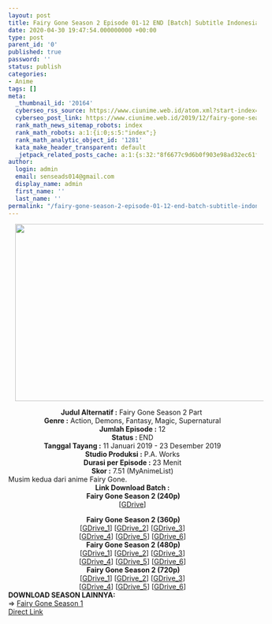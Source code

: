 ```yaml
---
layout: post
title: Fairy Gone Season 2 Episode 01-12 END [Batch] Subtitle Indonesia
date: 2020-04-30 19:47:54.000000000 +00:00
type: post
parent_id: '0'
published: true
password: ''
status: publish
categories:
- Anime
tags: []
meta:
  _thumbnail_id: '20164'
  cyberseo_rss_source: https://www.ciunime.web.id/atom.xml?start-index=1351&max-results=150
  cyberseo_post_link: https://www.ciunime.web.id/2019/12/fairy-gone-season-2-episode-01-12-end.html
  rank_math_news_sitemap_robots: index
  rank_math_robots: a:1:{i:0;s:5:"index";}
  rank_math_analytic_object_id: '1281'
  kata_make_header_transparent: default
  _jetpack_related_posts_cache: a:1:{s:32:"8f6677c9d6b0f903e98ad32ec61f8deb";a:2:{s:7:"expires";i:1651664556;s:7:"payload";a:0:{}}}
author:
  login: admin
  email: senseads014@gmail.com
  display_name: admin
  first_name: ''
  last_name: ''
permalink: "/fairy-gone-season-2-episode-01-12-end-batch-subtitle-indonesia/"
---
```

<div class="separator" style="clear: both; text-align: center;"><a href="https://1.bp.blogspot.com/-nGtvM6B3hZc/XZT2AyEmQmI/AAAAAAAAda8/Vv3y1mydxqMwGoUajb6A8jHjr2ZECNReQCLcBGAsYHQ/s1600/Fairy%2BGone%2BSeason%2B2.jpg" imageanchor="1" style="margin-left: 1em; margin-right: 1em;"><img border="0" data-original-height="720" data-original-width="1280" height="360" src="{{ site.baseurl }}/assets/2020/04/Fairy%2BGone%2BSeason%2B2.jpg" width="640" /></a></div>
<p>
<div style="text-align: center;"><b>Judul</b><b><b>&nbsp;Alternatif</b>&nbsp;:</b>&nbsp;Fairy Gone Season 2 Part&nbsp;</div>
<div style="text-align: center;"><b>Genre :</b>&nbsp;Action, Demons, Fantasy, Magic, Supernatural</div>
<div style="text-align: center;"><b>Jumlah Episode :</b>&nbsp;12<br /><b>Status :&nbsp;</b>END<br /><b>Tanggal Tayang :</b>&nbsp;11 Januari 2019 - 23 Desember 2019<br /><b>Studio Produksi :</b>&nbsp;P.A. Works<br /><b>Durasi per Episode :</b>&nbsp;23 Menit</div>
<div style="text-align: center;"><b>Skor :</b>&nbsp;7.51 (MyAnimeList)</div>
<div style="text-align: center;"></div>
<div style="text-align: justify;">Musim kedua dari anime&nbsp;Fairy Gone.</div>
<div style="text-align: justify;"></div>
<div style="text-align: justify;"></div>
<div style="text-align: center;">
<div style="text-align: center;"><b>Link Download Batch :</b></div>
<div style="text-align: center;">
<div style="text-align: center;"><b>&nbsp;Fairy Gone Season 2&nbsp;(240p)</b></div>
<div style="text-align: center;">[<a href="https://drive.google.com/uc?export=download&amp;id=1njqSa83EDgzeDe1i928bThNpeHaTjylF" target="_blank" rel="noopener">GDrive</a>]</p>
</div>
</div>
<div style="text-align: center;"><b>&nbsp;Fairy Gone Season 2&nbsp;(360p)</b></div>
<div style="text-align: center;">[<a href="https://drive.google.com/uc?export=download&amp;id=1BBcnFYIAHUNeQzyEKdbmQWj5ZLJ9RCJM" target="_blank" rel="noopener">GDrive_1</a>] [<a href="https://drive.google.com/uc?id=19PS2sbb7JkdF1KEPEsTOLmWHWU4T60f-" target="_blank" rel="noopener">GDrive_2</a>] [<a href="https://drive.google.com/uc?id=1u7K9gy8c3eWSPhYr18iFO4b5w_INzdzy" target="_blank" rel="noopener">GDrive_3</a>]<br />[<a href="https://drive.google.com/uc?id=1FI4iOZ4y-s3d6q13mVqkrp6W10nRCk2l" target="_blank" rel="noopener">GDrive_4</a>] [<a href="https://drive.google.com/uc?id=1tYxKJ-vOxiJ-_jvZQGfHlZVrT8rmbXx2" target="_blank" rel="noopener">GDrive_5</a>] [<a href="https://drive.google.com/uc?export=download&amp;id=1k9XGIjLLWam0RXg6FS5tzJ2uJqUpoNv3" target="_blank" rel="noopener">GDrive_6</a>]</div>
<div style="text-align: center;"></div>
<div style="text-align: center;"><b>&nbsp;Fairy Gone Season 2&nbsp;(480p)</b><br />[<a href="https://drive.google.com/uc?export=download&amp;id=1UnqrF4Itx4NuN8p6Bb-6v5CCcyFLLTOq" target="_blank" rel="noopener">GDrive_1</a>] [<a href="https://drive.google.com/uc?id=1YzUARYGj2K27k6MGf5RGneQ4CgCyMwtQ" target="_blank" rel="noopener">GDrive_2</a>] [<a href="https://drive.google.com/uc?id=1NutYq9hJuAb8gSUSNi5ZOGg5OlnlrxLg" target="_blank" rel="noopener">GDrive_3</a>]<br />[<a href="https://drive.google.com/uc?id=1SVDuFbUhZpbi65ZR27gqB3jEELpPDC14" target="_blank" rel="noopener">GDrive_4</a>] [<a href="https://drive.google.com/uc?id=15jZbR_wFk-LbPiqrx8nQ4zn_PIkmv5RV" target="_blank" rel="noopener">GDrive_5</a>] [<a href="https://drive.google.com/uc?export=download&amp;id=1X-EkTgzyKIFRn7_kp-4YQ1pfkhc3z49e" target="_blank" rel="noopener">GDrive_6</a>]</div>
<div style="text-align: center;"><b>&nbsp;Fairy Gone Season 2&nbsp;(720p)</b><br />[<a href="https://drive.google.com/uc?export=download&amp;id=1PZlPmBr1XQp_n2NO8SHRZitW47EP0Pmy" target="_blank" rel="noopener">GDrive_1</a>] [<a href="https://drive.google.com/uc?id=1GliVejbms3OQyzfKJtP5-oqjahrUYddm" target="_blank" rel="noopener">GDrive_2</a>] [<a href="https://drive.google.com/uc?id=1z7Af3IbyfGpKvK2oRUkROAh5g2UfdYIF" target="_blank" rel="noopener">GDrive_3</a>]<br />[<a href="https://drive.google.com/uc?id=1qSQJgCzotzOJakfHGdo3OqIx3ONC0toP" target="_blank" rel="noopener">GDrive_4</a>] [<a href="https://drive.google.com/uc?id=1QC9Q9hbsnjnGOO3_FtaPdpukGKUErE1t" target="_blank" rel="noopener">GDrive_5</a>] [<a href="https://drive.google.com/uc?export=download&amp;id=1nkEO454WeXqlEr2KgniJHMkBuIoarHsD" target="_blank" rel="noopener">GDrive_6</a>]
<div style="text-align: left;"></div>
<div style="text-align: left;"></div>
<div style="text-align: justify;"><b>DOWNLOAD SEASON LAINNYA</b><b>:</b></div>
<div style="text-align: justify;">=&gt;&nbsp;<a href="https://www.ciunime.web.id/2019/06/fairy-gone-episode-01-12-end-batch.html" target="_blank" rel="noopener">Fairy Gone Season 1</a></div>
<div style="text-align: justify;"></div>
</div>
</div>
<link rel="stylesheet" href="https://cdnjs.cloudflare.com/ajax/libs/font-awesome/4.7.0/css/font-awesome.min.css" />
<div class="divbtn"> <a href="https://handymansurrender.com/fihup8buzv?key=94550f7ce39444073321dde3b8782f97" class="btn"><i class="fa fa-download"></i> Direct Link</a> </div>
